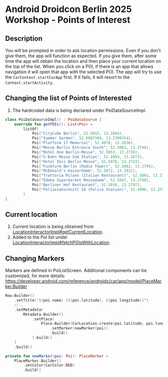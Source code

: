 # Android Droidcon Berlin 2025 Workshop - Points of Interest


## Description

You will be prompted in order to ask location permissions. Even if you don't give them, the app will
function as expected.
If you give them, after some time the app will obtain the location and then place your current
location on the top of the list.
When you click on a POI, if there is an app that allows navigation it will open that app with the
selected POI. The app will try to use the `CarContext.startCarApp` first. If it fails, it will
resort to the `Context.startActivity`.


## Changing the list of Points of Interested

1. The hardcoded data is being declared under PoiDataSourceImpl.
```kotlin
class PoiDataSourceImpl() : PoiDataSource {
    override fun getPOIs(): List<Poi> =
        listOf(
            Poi("CityCube Berlin", 52.5015, 13.2694),
            Poi("Summer Garden", 52.5007389, 13.2709354),
            Poi("Platform 17 Memorial", 52.4970, 13.2636),
            Poi("Messe Berlin Entrance South", 52.5003, 13.2746),
            Poi("Motel One Berlin-Messe", 52.5053, 13.2738),
            Poi("S-Bahn Messe Süd Station", 52.4993, 13.2673),
            Poi("Hotel Ibis Berlin Messe", 52.5070, 13.2723),
            Poi("Funkturm Berlin (Radio Tower)", 52.5063, 13.2795),
            Poi("McDonald's Kaiserdamm", 52.5072, 13.2822),
            Poi("Trattoria Milano (Italian Restaurant)", 52.5061, 13.2774),
            Poi("Edeka Supermarket Messedamm", 52.5047, 13.2740),
            Poi("Berliner Hof Restaurant", 52.5036, 13.2707),
            Poi("Polizeiabschnitt 24 (Police Station)", 52.4996, 13.2751)
        )
}
```


## Current location
1. Current location is being obtained from [LocationInteractorImpl#getCurrentLocation](https://github.com/faurecia-aptoide/android-droidcon-berlin-2025-workshop/blob/main/common/src/main/java/com/forvia/droidcon/common/location/LocationInteractorImpl.kt#L48C18-L48C36).
2. Added to the PoI list under [LocationInteractorImpl#fetchPOIsWithLocation](https://github.com/faurecia-aptoide/android-droidcon-berlin-2025-workshop/blob/66c2461aaf775cfd62f7b51553ddfb28bb6e16ad/android-automotive-poi-sample/src/main/java/com/forvia/droidcon/developerworkshop/android_automotive_poi_sample/presentation/ui/listscreen/PoiListViewModel.kt#L75).


## Changing Markers

Markers are defined in PoiListScreen.
Additional components can be customized, for more details: https://developer.android.com/reference/androidx/car/app/model/PlaceMarker.Builder

```kotlin
Row.Builder()
    .setTitle("${poi.name} (${poi.latitude}, ${poi.longitude})")
    // …
    .setMetadata(
        Metadata.Builder()
            .setPlace(
                Place.Builder(CarLocation.create(poi.latitude, poi.longitude))
                    .setMarker(newMarker(poi)) 
                    .build()
            ).build()
    )
    .build()

private fun newMarker(poi: Poi): PlaceMarker =
    PlaceMarker.Builder()
        .setColor(CarColor.RED)
        .build()
```
